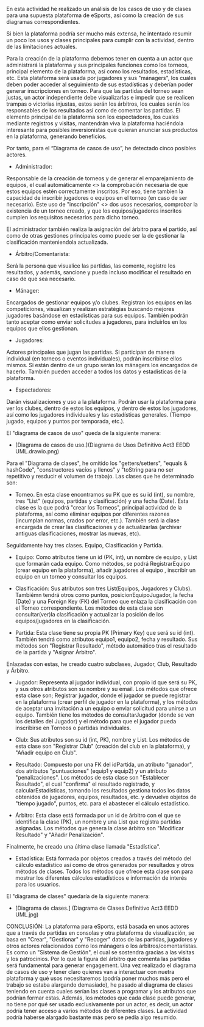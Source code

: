 En esta actividad he realizado un análisis de los casos de uso y de clases para una supuesta plataforma de eSports, así como la creación de sus diagramas correspondientes.

Si bien la plataforma podría ser mucho más extensa, he intentado resumir un poco los usos y clases principales para cumplir con la actividad, dentro de las limitaciones actuales.

Para la creación de la plataforma debemos tener en cuenta a un actor que administrará la plataforma y sus principales funciones como los torneos, principal elemento de la plataforma, así como los resultados, estadísticas, etc.
Esta plataforma será usada por jugadores y sus "mánagers", los cuales deben poder acceder al seguimiento de sus estadísticas y deberían poder generar inscripciones en torneo.
Para que las partidas del torneo sean justas, un actor independiente debe visualizarlas e impedir que se realicen trampas o victorias injustas, estos serán los árbitros, los cuales serán los responsables de los resultados así como de comentar las partidas.
El elemento principal de la plataforma son los espectadores, los cuales mediante registros y visitas, mantendrán viva la plataforma haciéndola interesante para posibles inversionistas que quieran anunciar sus productos en la plataforma, generando beneficios.

Por tanto, para el “Diagrama de casos de uso”, he detectado cinco posibles actores. 

- Administrador: 

Responsable de la creación de torneos y de generar el emparejamiento de equipos, el cual automáticamente <<include>> la comprobación necesaria de que estos equipos estén correctamente inscritos.
Por eso, tiene tambien la capacidad de inscribir jugadores o equipos en el torneo (en caso de ser necesario). Este uso de "inscripción" <<include>> dos usos necesarios, comprobar la existencia de un torneo creado, y que los equipos/jugadores inscritos cumplen los requisitos necesarios para dicho torneo.

El administrador también realiza la asignación del árbitro para el partido, así como de otras gestiones principales como puede ser la de gestionar la clasificación manteniendola actualizada.

- Árbitro/Comentarista:

Será la persona que visualice las partidas, las comente, registre los resultados, y además, sancione y pueda incluso modificar el resultado en caso de que sea necesario.

- Mánager:

Encargados de gestionar equipos y/o clubes. Registran los equipos en las competiciones, visualizan y realizan estratégias buscando mejores jugadores basándose en estadísticas para sus equipos. También podrán tanto aceptar como enviar solicitudes a jugadores, para incluirlos en los equipos que ellos gestionan.

- Jugadores:

Actores principales que jugan las partidas. Si participan de manera individual (en torneos o eventos individuales), podrán inscribirse ellos mismos. Si están dentro de un grupo serán los mánagers los encargados de hacerlo. También pueden acceder a todos los datos y estadísticas de la plataforma.

- Espectadores:

Darán visualizaciones y uso a la plataforma. Podrán usar la plataforma para ver los clubes, dentro de estos los equipos, y dentro de estos los jugadores, así como los jugadores individuales y las estadísticas generales. (Tiempo jugado, equipos y puntos por temporada, etc.).


El "diagrama de casos de uso" queda de la siguiente manera: 

- [Diagrama de casos de uso.](Diagrama de Usos Definitivo Act3 EEDD UML.drawio.png)

Para el "Diagrama de clases", he omitido los "getters/setters", "equals & hashCode", "constructores vacíos y llenos" y "toString para no ser repetitivo y resducir el volumen de trabajo. Las clases que he determinado son:

* Torneo. En esta clase encontramos su PK que es su id (int), su nombre, tres "List" (equipos, partidas y clasificación) y una fecha (Date).
Esta clase es la que podrá "crear los Torneos", principal actividad de la plataforma, así como eliminar equipos por diferentes razones (incumplan normas, crados por error, etc.). También será la clase encargada de crear las clasificaciones y de actualizarlas (archivar antiguas clasificaciones, mostrar las nuevas, etc).

Seguidamente hay tres clases. Equipo, Clasificación y Partida.

* Equipo: Como atributos tiene un id (PK, int), un nombre de equipo, y List<Jugador> que formarán cada equipo. Como métodos, se podrá RegistrarEquipo (crear equipo en la plataforma), añadir jugadores al equipo , inscribir un equipo en un torneo y consultar los equipos.

* Clasificación: Sus atributos son tres List(Equipos, Jugadores y Clubs). Tambiémn tendrá otros como puntos, posicionEquipoJugador, la fecha (Date) y una Foreign Key (FK) del Torneo que enlaza la clasificación con el Torneo correspondiente. Los métodos de esta clase son consultar(ver)la clasificación y actualizar la posición de los equipos/jugadores en la clasificación.

* Partida: Esta clase tiene su propia PK (Primary Key) que será su id (int). También tendrá como atributos equipo1, equipo2, fecha y resultado. Sus métodos son "Registrar Resultado", método automático tras el resultado de la partida y "Asignar Árbitro".

Enlazadas con estas, he creado cuatro subclases, Jugador, Club, Resultado y Árbitro.

* Jugador: Representa al jugador individual, con propio id que será su PK, y sus otros atributos son su nombre y su email. Los métodos que ofrece esta clase son; Registrar jugador, donde el jugador se puede registrar en la plataforma (crear perfil de jugador en la plataforma), y los métodos de aceptar una invitación a un equipo o enviar solicitud para unirse a un equipo. También tiene los métodos de consultarJugador (donde se ven los detalles del Jugador) y el método para que el jugador pueda inscribirse en Torneos o partidas individuales.

* Club: Sus atributos son su id (int, PK), nombre y List<Equipo>. Los métodos de esta clase son "Registrar Club" (creación del club en la plataforma), y "Añadir equipo en Club".

* Resultado: Compuesto por una FK del idPartida, un atributo "ganador", dos atributos "puntuaciones" (equip1 y equip2) y un atributo "penalizaciones". Los métodos de esta clase son "Establecer Resultado", el cual "confirma" el resultado registrado, y calcularEstadísticas, tomando los resultados gestiona todos los datos obtenidos de jugadores, equipos, resultados, etc. y devuelve objetos de "tiempo jugado", puntos, etc. para el abastecer el cálculo estadístico.

* Árbitro: Esta clase está formada por un id de árbitro con el que se identifica la clase (PK), un nombre y una List<Partida> que registra partidas asignadas.
Los métodos que genera la clase árbitro son "Modificar Resultado" y "Añadir Penalización".

Finalmente, he creado una última clase llamada "Estadística".

* Estadística: Está formada por objetos creados a través del método del cálculo estadístico así como de otros generados por resultados y otros métodos de clases. Todos los métodos que ofrece esta clase son para mostrar los diferentes cálculos estadísticos e información de interés para los usuarios.

El "diagrama de clases" quedaría de la siguiente manera: 

- [Diagrama de clases.] (Diagrama de Clases Definitivo Act3 EEDD UML.jpg)

CONCLUSIÓN: La plataforma para eSports, está basada en unos actores que a través de partidas en consolas y otra plataforma de visualización, se basa en "Crear", "Gestionar" y "Recoger" datos de las partidas, jugadores y otros actores relacionados como los mánagers o los árbitros/comentaristas. Es como un "Sistema de Gestión", el cual se sostendra gracias a las visitas y los patrocinios. Por lo que la figura del árbitro que comenta las partidas será fundamental para generar engagement. 
Una vez realizado el diagrama de casos de uso y tener claro quienes van a interactuar con nuetra plataforma y qué usos necesitaremos (podría poner muchos más pero el trabajo se estaba alargando demasiado), he pasado al diagrama de clases teniendo en cuenta cuales serían las clases a programar y los atributos que podrían formar estas. Además, los métodos que cada clase puede generar, no tiene por qué ser usado exclusivamente por un actor, es decir, un actor podría tener acceso a varios métodos de diferentes clases.
La actividad podría haberse alargado bastante más pero se pedía algo resumido.